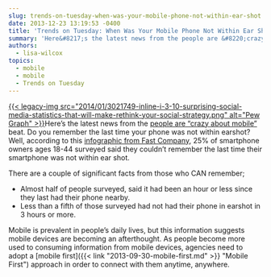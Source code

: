 ```yaml
---
slug: trends-on-tuesday-when-was-your-mobile-phone-not-within-ear-shot
date: 2013-12-23 13:19:53 -0400
title: 'Trends on Tuesday: When Was Your Mobile Phone Not Within Ear Shot?'
summary: 'Here&#8217;s the latest news from the people are &#8220;crazy about mobile&#8221; beat. Do you remember the last time your phone was not within earshot? Well, according to this infographic from Fast Company, 25% of smartphone owners ages 18-44 surveyed said they couldn&#8217;t remember the last time their smartphone was not'
authors:
  - lisa-wilcox
topics:
  - mobile
  - mobile
  - Trends on Tuesday
---
```


[{{< legacy-img src="2014/01/3021749-inline-i-3-10-surprising-social-media-statistics-that-will-make-rethink-your-social-strategy.png" alt="Pew Graph" >}}](https://s3.amazonaws.com/digitalgov/_legacy-img/2014/01/3021749-inline-i-3-10-surprising-social-media-statistics-that-will-make-rethink-your-social-strategy.png)Here&#8217;s the latest news from the [people are &#8220;crazy about mobile&#8221;](https://howtomobile.apps.gov/2013/08/13/trends-on-tuesday-people-are-crazy-about-mobile/) beat. Do you remember the last time your phone was not within earshot? Well, according to this [infographic from Fast Company](http://www.fastcompany.com/3021749/work-smart/10-surprising-social-media-statistics-that-will-make-you-rethink-your-social-stra), 25% of smartphone owners ages 18-44 surveyed said they couldn&#8217;t remember the last time their smartphone was not within ear shot.

There are a couple of significant facts from those who CAN remember;

  * Almost half of people surveyed, said it had been an hour or less since they last had their phone nearby.
  * Less than a fifth of those surveyed had not had their phone in earshot in 3 hours or more.

Mobile is prevalent in people&#8217;s daily lives, but this information suggests mobile devices are becoming an afterthought. As people become more used to consuming information from mobile devices, agencies need to adopt a [mobile first]({{< link "2013-09-30-mobile-first.md" >}} "Mobile First") approach in order to connect with them anytime, anywhere.